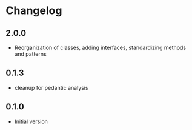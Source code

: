 # Changelog

## 2.0.0

- Reorganization of classes, adding interfaces, standardizing methods and
patterns

## 0.1.3

- cleanup for pedantic analysis

## 0.1.0

- Initial version
